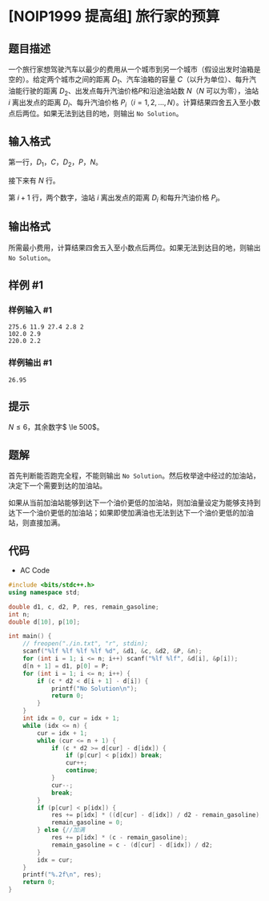 # [NOIP1999 提高组] 旅行家的预算

## 题目描述

一个旅行家想驾驶汽车以最少的费用从一个城市到另一个城市（假设出发时油箱是空的）。给定两个城市之间的距离 $D_1$、汽车油箱的容量 $C$（以升为单位）、每升汽油能行驶的距离 $D_2$、出发点每升汽油价格$P$和沿途油站数 $N$（$N$ 可以为零），油站 $i$ 离出发点的距离 $D_i$、每升汽油价格 $P_i$（$i=1,2,…,N$）。计算结果四舍五入至小数点后两位。如果无法到达目的地，则输出 `No Solution`。

## 输入格式

第一行，$D_1$，$C$，$D_2$，$P$，$N$。

接下来有 $N$ 行。

第 $i+1$ 行，两个数字，油站 $i$ 离出发点的距离 $D_i$ 和每升汽油价格 $P_i$。

## 输出格式

所需最小费用，计算结果四舍五入至小数点后两位。如果无法到达目的地，则输出 `No Solution`。

## 样例 #1

### 样例输入 #1

```
275.6 11.9 27.4 2.8 2
102.0 2.9
220.0 2.2
```

### 样例输出 #1

```
26.95
```

## 提示

$N \le 6$，其余数字$ \le 500$。

## 题解

首先判断能否跑完全程，不能则输出 `No Solution`。然后枚举途中经过的加油站，决定下一个需要到达的加油站。

如果从当前加油站能够到达下一个油价更低的加油站，则加油量设定为能够支持到达下一个油价更低的加油站；如果即使加满油也无法到达下一个油价更低的加油站，则直接加满。

## 代码

- AC Code

```c++
#include <bits/stdc++.h>
using namespace std;

double d1, c, d2, P, res, remain_gasoline;
int n;
double d[10], p[10];

int main() {
    // freopen("./in.txt", "r", stdin);
    scanf("%lf %lf %lf %lf %d", &d1, &c, &d2, &P, &n);
    for (int i = 1; i <= n; i++) scanf("%lf %lf", &d[i], &p[i]);
    d[n + 1] = d1, p[0] = P;
    for (int i = 1; i <= n; i++) {
        if (c * d2 < d[i + 1] - d[i]) {
            printf("No Solution\n");
            return 0;
        }
    }
    int idx = 0, cur = idx + 1;
    while (idx <= n) {
        cur = idx + 1;
        while (cur <= n + 1) {
            if (c * d2 >= d[cur] - d[idx]) {
                if (p[cur] < p[idx]) break;
                cur++;
                continue;
            }
            cur--;
            break;
        }
        if (p[cur] < p[idx]) {
            res += p[idx] * ((d[cur] - d[idx]) / d2 - remain_gasoline);//找到更便宜的，加刚好到这个加油站的油
            remain_gasoline = 0;
        } else {//加满
            res += p[idx] * (c - remain_gasoline);
            remain_gasoline = c - (d[cur] - d[idx]) / d2;
        }
        idx = cur;
    }
    printf("%.2f\n", res);
    return 0;
}
```

